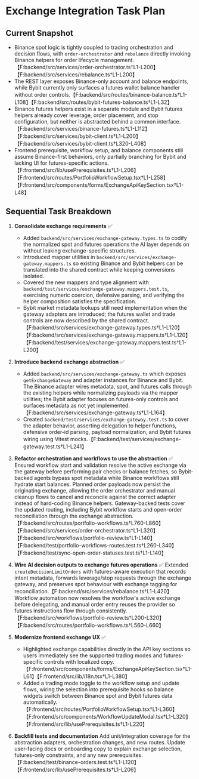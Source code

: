 # Exchange Integration Task Plan

## Current Snapshot
- Binance spot logic is tightly coupled to trading orchestration and decision flows, with `order-orchestrator` and `rebalance` directly invoking Binance helpers for order lifecycle management.【F:backend/src/services/order-orchestrator.ts†L1-L200】【F:backend/src/services/rebalance.ts†L1-L200】
- The REST layer exposes Binance-only account and balance endpoints, while Bybit currently only surfaces a futures wallet balance handler without order controls.【F:backend/src/routes/binance-balance.ts†L1-L108】【F:backend/src/routes/bybit-futures-balance.ts†L1-L32】
- Binance futures helpers exist in a separate module and Bybit futures helpers already cover leverage, order placement, and stop configuration, but neither is abstracted behind a common interface.【F:backend/src/services/binance-futures.ts†L1-L112】【F:backend/src/services/bybit-client.ts†L1-L200】【F:backend/src/services/bybit-client.ts†L320-L408】
- Frontend prerequisite, workflow setup, and balance components still assume Binance-first behaviors, only partially branching for Bybit and lacking UI for futures-specific actions.【F:frontend/src/lib/usePrerequisites.ts†L1-L206】【F:frontend/src/routes/PortfolioWorkflowSetup.tsx†L1-L258】【F:frontend/src/components/forms/ExchangeApiKeySection.tsx†L1-L48】

## Sequential Task Breakdown
1. **Consolidate exchange requirements** ✅
   - Added `backend/src/services/exchange-gateway.types.ts` to codify the normalized spot and futures operations the AI layer depends on without leaking exchange-specific structures.
   - Introduced mapper utilities in `backend/src/services/exchange-gateway.mappers.ts` so existing Binance and Bybit helpers can be translated into the shared contract while keeping conversions isolated.
   - Covered the new mappers and type alignment with `backend/test/services/exchange-gateway.mappers.test.ts`, exercising numeric coercion, defensive parsing, and verifying the helper composition satisfies the specification.
   - Bybit market metadata lookups still need implementation when the gateway adapters are introduced; the futures wallet and trade controls are now described by the shared contract.【F:backend/src/services/exchange-gateway.types.ts†L1-L120】【F:backend/src/services/exchange-gateway.mappers.ts†L1-L120】【F:backend/test/services/exchange-gateway.mappers.test.ts†L1-L200】

2. **Introduce backend exchange abstraction** ✅
   - Added `backend/src/services/exchange-gateway.ts` which exposes `getExchangeGateway` and adapter instances for Binance and Bybit. The Binance adapter wires metadata, spot, and futures calls through the existing helpers while normalizing payloads via the mapper utilities; the Bybit adapter focuses on futures-only controls and surfaces metadata as not yet implemented.【F:backend/src/services/exchange-gateway.ts†L1-L164】
   - Created `backend/test/services/exchange-gateway.test.ts` to cover the adapter behavior, asserting delegation to helper functions, defensive order-id parsing, payload normalization, and Bybit futures wiring using Vitest mocks.【F:backend/test/services/exchange-gateway.test.ts†L1-L241】

3. **Refactor orchestration and workflows to use the abstraction** ✅
   Ensured workflow start and validation resolve the active exchange via the gateway before performing pair checks or balance fetches, so Bybit-backed agents bypass spot metadata while Binance workflows still hydrate start balances. Planned order payloads now persist the originating exchange, allowing the order orchestrator and manual cleanup flows to cancel and reconcile against the correct adapter instead of hard-coding Binance helpers. Gateway-backed tests cover the updated routing, including Bybit workflow starts and open-order reconciliation through the exchange abstraction.【F:backend/src/routes/portfolio-workflows.ts†L760-L860】【F:backend/src/services/order-orchestrator.ts†L1-L320】【F:backend/src/workflows/portfolio-review.ts†L1-L140】【F:backend/test/portfolio-workflows-routes.test.ts†L260-L340】【F:backend/test/sync-open-order-statuses.test.ts†L1-L140】

4. **Wire AI decision outputs to exchange futures operations** ✅
   Extended `createDecisionLimitOrders` with futures-aware execution that records intent metadata, forwards leverage/stop requests through the exchange gateway, and preserves spot behaviour with exchange tagging for reconciliation.【F:backend/src/services/rebalance.ts†L1-L420】
   Workflow automation now resolves the workflow's active exchange before delegating, and manual order entry reuses the provider so futures instructions flow through consistently.【F:backend/src/workflows/portfolio-review.ts†L200-L320】【F:backend/src/routes/portfolio-workflows.ts†L560-L660】

5. **Modernize frontend exchange UX** ✅
   - Highlighted exchange capabilities directly in the API key sections so users immediately see the supported trading modes and futures-specific controls with localized copy.【F:frontend/src/components/forms/ExchangeApiKeySection.tsx†L1-L61】【F:frontend/src/lib/i18n.tsx†L1-L380】
   - Added a trading mode toggle to the workflow setup and update flows, wiring the selection into prerequisite hooks so balance widgets switch between Binance spot and Bybit futures data automatically.【F:frontend/src/routes/PortfolioWorkflowSetup.tsx†L1-L360】【F:frontend/src/components/WorkflowUpdateModal.tsx†L1-L320】【F:frontend/src/lib/usePrerequisites.ts†L1-L220】

6. **Backfill tests and documentation**
   Add unit/integration coverage for the abstraction adapters, orchestration changes, and new routes. Update user-facing docs or onboarding copy to explain exchange selection, futures-only constraints, and any new prerequisites.【F:backend/test/binance-orders.test.ts†L1-L120】【F:frontend/src/lib/usePrerequisites.ts†L1-L206】
